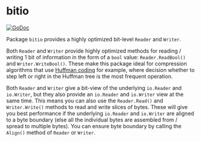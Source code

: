 # bitio

[![GoDoc](https://godoc.org/github.com/icza/bitio?status.svg)](https://godoc.org/github.com/icza/bitio)

Package `bitio` provides a highly optimized bit-level `Reader` and `Writer`.

Both `Reader` and `Writer` provide highly optimized methods for reading / writing
1 bit of information in the form of a `bool` value: `Reader.ReadBool()` and `Writer.WriteBool()`.
These make this package ideal for compression algorithms that use [Huffman coding](https://en.wikipedia.org/wiki/Huffman_coding) for example,
where decision whether to step left or right in the Huffman tree is the most frequent operation.

Both `Reader` and `Writer` give a bit-view of the underlying `io.Reader` and `io.Writer`, but they also provide
an `io.Reader` and `io.Writer` view at the same time. This means you can also use the `Reader.Read()` and
`Writer.Write()` methods to read and write slices of bytes. These will give you best performance if
the underlying `io.Reader` and `io.Writer` are aligned to a byte boundary (else all the individual bytes
are assembled from / spread to multiple bytes). You can ensure byte boundary by calling the `Align()`
method of `Reader` or `Writer`.
